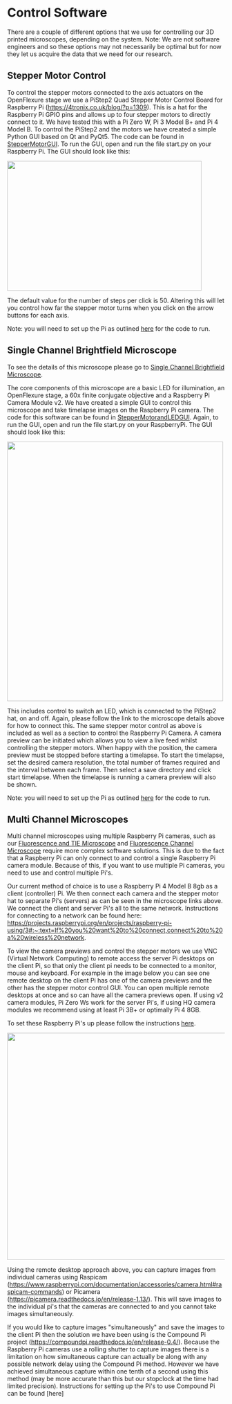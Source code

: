 # Control Software

There are a couple of different options that we use for controlling our 3D printed microscopes, depending on the system. Note: We are not software engineers and so these options may not necessarily be optimal but for now they let us acquire the data that we need for our research.

## Stepper Motor Control

To control the stepper motors connected to the axis actuators on the OpenFlexure stage we use a PiStep2 Quad Stepper Motor Control Board for Raspberry Pi (https://4tronix.co.uk/blog/?p=1309). This is a hat for the Raspberry Pi GPIO pins and allows up to four stepper motors to directly connect to it. We have tested this with a Pi Zero W, Pi 3 Model B+ and Pi 4 Model B. To control the PiStep2 and the motors we have created a simple Python GUI based on Qt and PyQt5. The code can be found in [StepperMotorGUI](https://github.com/NanoBioPhotonics-Strathclyde/M4-MultiModal-Modular-Microscopy/tree/main/Control%20Software/StepperMotorGUI). To run the GUI, open and run the file start.py on your Raspberry Pi. The GUI should look like this:

<img src="https://github.com/NanoBioPhotonics-Strathclyde/M4-MultiModal-Modular-Microscopy/blob/main/Images/StepperMotorGUI.png" height=300 width=450>

The default value for the number of steps per click is 50. Altering this will let you control how far the stepper motor turns when you click on the arrow buttons for each axis.

Note: you will need to set up the Pi as outlined [here](https://github.com/NanoBioPhotonics-Strathclyde/M4-MultiModal-Modular-Microscopy/blob/main/Control%20Software/SingleChannelPiSetup.md) for the code to run.

## Single Channel Brightfield Microscope

To see the details of this microscope please go to [Single Channel Brightfield Microscope](https://github.com/NanoBioPhotonics-Strathclyde/M4-MultiModal-Modular-Microscopy/blob/main/3D%20Printer%20Design%20Files/Build%20Instructions/SingleChannelBrightfield.md).

The core components of this microscope are a basic LED for illumination, an OpenFlexure stage, a 60x finite conjugate objective and a Raspberry Pi Camera Module v2. We have created a simple GUI to control this microscope and take timelapse images on the Raspberry Pi camera. The code for this software can be found in [StepperMotorandLEDGUI](https://github.com/NanoBioPhotonics-Strathclyde/M4-MultiModal-Modular-Microscopy/tree/main/Control%20Software/StepperMotorandLEDGUI). Again, to run the GUI, open and run the file start.py on your RaspberryPi. The GUI should look like this:

<img src="https://github.com/NanoBioPhotonics-Strathclyde/M4-MultiModal-Modular-Microscopy/blob/main/Images/StepperMotorandLEDGUI.png" height=600 width=500>

This includes control to switch an LED, which is connected to the PiStep2 hat, on and off. Again, please follow the link to the microscope details above for how to connect this. The same stepper motor control as above is included as well as a section to control the Raspberry Pi Camera. A camera preview can be initiated which allows you to view a live feed whilst controlling the stepper motors. When happy with the position, the camera preview must be stopped before starting a timelapse. To start the timelapse, set the desired camera resolution, the total number of frames required and the interval between each frame. Then select a save directory and click start timelapse. When the timelapse is running a camera preview will also be shown.

Note: you will need to set up the Pi as outlined [here](https://github.com/NanoBioPhotonics-Strathclyde/M4-MultiModal-Modular-Microscopy/blob/main/Control%20Software/SingleChannelPiSetup.md) for the code to run.

## Multi Channel Microscopes

Multi channel microscopes using multiple Raspberry Pi cameras, such as our [Fluorescence and TIE Microscope](https://github.com/NanoBioPhotonics-Strathclyde/M4-MultiModal-Modular-Microscopy/blob/main/3D%20Printer%20Design%20Files/Build%20Instructions/FluorescenceandTIEMicroscope.md) and [Fluorescence Channel Microscope](https://github.com/NanoBioPhotonics-Strathclyde/M4-MultiModal-Modular-Microscopy/blob/main/3D%20Printer%20Design%20Files/Build%20Instructions/DualFluorescenceMicroscope.md) require more complex software solutions. This is due to the fact that a Raspberry Pi can only connect to and control a single Raspberry Pi camera module. Because of this, if you want to use multiple Pi cameras, you need to use and control multiple Pi's.

Our current method of choice is to use a Raspberry Pi 4 Model B 8gb as a client (controller) Pi. We then connect each camera and the stepper motor hat to separate Pi's (servers) as can be seen in the microscope links above. We connect the client and server Pi's all to the same network. Instructions for connecting to a network can be found here: https://projects.raspberrypi.org/en/projects/raspberry-pi-using/3#:~:text=If%20you%20want%20to%20connect,connect%20to%20a%20wireless%20network.

To view the camera previews and control the stepper motors we use VNC (Virtual Network Computing) to remote access the server Pi desktops on the client Pi, so that only the client pi needs to be connected to a monitor, mouse and keyboard. For example in the image below you can see one remote desktop on the client Pi has one of the camera previews and the other has the stepper motor control GUI. You can open multiple remote desktops at once and so can have all the camera previews open. If using v2 camera modules, Pi Zero Ws work for the server Pi's, if using HQ camera modules we recommend using at least Pi 3B+ or optimally Pi 4 8GB. 

To set these Raspberry Pi's up please follow the instructions [here](https://github.com/NanoBioPhotonics-Strathclyde/M4-MultiModal-Modular-Microscopy/blob/main/Control%20Software/MultiChannelSetup.md).

<img src="https://github.com/NanoBioPhotonics-Strathclyde/M4-MultiModal-Modular-Microscopy/blob/main/Images/VNCExample.png" height=525 width=900>

Using the remote desktop approach above, you can capture images from individual cameras using Raspicam (https://www.raspberrypi.com/documentation/accessories/camera.html#raspicam-commands) or Picamera (https://picamera.readthedocs.io/en/release-1.13/). This will save images to the individual pi's that the cameras are connected to and you cannot take images simultaneously.

If you would like to capture images "simultaneously" and save the images to the client Pi then the solution we have been using is the Compound Pi project (https://compoundpi.readthedocs.io/en/release-0.4/). Because the Raspberry Pi cameras use a rolling shutter to capture images there is a limitation on how simultaneous capture can actually be along with any possible network delay using the Compound Pi method. However we have achieved simultaneous capture within one tenth of a second using this method (may be more accurate than this but our stopclock at the time had limited precision). Instructions for setting up the Pi's to use Compound Pi can be found [here]
